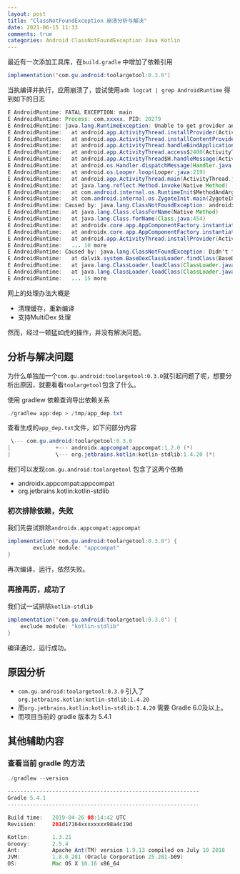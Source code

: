 ```yaml
---
layout: post
title: "ClassNotFoundException 崩溃分析与解决"
date: 2021-06-15 11:33
comments: true
categories: Android ClassNotFoundException Java Kotlin 
---
```


最近有一次添加工具库，在`build.gradle` 中增加了依赖引用

```java
implementation('com.gu.android:toolargetool:0.3.0')
```

<!--more-->
当执编译并执行，应用崩溃了，尝试使用`adb logcat | grep AndroidRuntime` 得到如下的日志

```java
E AndroidRuntime: FATAL EXCEPTION: main
E AndroidRuntime: Process: com.xxxxx, PID: 20279
E AndroidRuntime: java.lang.RuntimeException: Unable to get provider androidx.lifecycle.ProcessLifecycleOwnerInitializer: java.lang.ClassNotFoundException: androidx.lifecycle.ProcessLifecycleOwnerInitializer
E AndroidRuntime: 	at android.app.ActivityThread.installProvider(ActivityThread.java:7945)
E AndroidRuntime: 	at android.app.ActivityThread.installContentProviders(ActivityThread.java:7481)
E AndroidRuntime: 	at android.app.ActivityThread.handleBindApplication(ActivityThread.java:7372)
E AndroidRuntime: 	at android.app.ActivityThread.access$2400(ActivityThread.java:251)
E AndroidRuntime: 	at android.app.ActivityThread$H.handleMessage(ActivityThread.java:2280)
E AndroidRuntime: 	at android.os.Handler.dispatchMessage(Handler.java:110)
E AndroidRuntime: 	at android.os.Looper.loop(Looper.java:219)
E AndroidRuntime: 	at android.app.ActivityThread.main(ActivityThread.java:8387)
E AndroidRuntime: 	at java.lang.reflect.Method.invoke(Native Method)
E AndroidRuntime: 	at com.android.internal.os.RuntimeInit$MethodAndArgsCaller.run(RuntimeInit.java:513)
E AndroidRuntime: 	at com.android.internal.os.ZygoteInit.main(ZygoteInit.java:1055)
E AndroidRuntime: Caused by: java.lang.ClassNotFoundException: androidx.lifecycle.ProcessLifecycleOwnerInitializer
E AndroidRuntime: 	at java.lang.Class.classForName(Native Method)
E AndroidRuntime: 	at java.lang.Class.forName(Class.java:454)
E AndroidRuntime: 	at androidx.core.app.AppComponentFactory.instantiateProviderCompat(AppComponentFactory.java:204)
E AndroidRuntime: 	at androidx.core.app.AppComponentFactory.instantiateProvider(AppComponentFactory.java:83)
E AndroidRuntime: 	at android.app.ActivityThread.installProvider(ActivityThread.java:7929)
E AndroidRuntime: 	... 10 more
E AndroidRuntime: Caused by: java.lang.ClassNotFoundException: Didn't find class "androidx.lifecycle.ProcessLifecycleOwnerInitializer" on path: DexPathList[[zip file "/data/app/com.xxxxx-NSxAfmNEHDVlvqzppm3ddw==/base.apk"],nativeLibraryDirectories=[/data/app/com.xxxxx-NSxAfmNEHDVlvqzppm3ddw==/lib/arm, /data/app/com.xxxxx-NSxAfmNEHDVlvqzppm3ddw==/base.apk!/lib/armeabi-v7a, /system/lib, /hw_product/lib]]
E AndroidRuntime: 	at dalvik.system.BaseDexClassLoader.findClass(BaseDexClassLoader.java:209)
E AndroidRuntime: 	at java.lang.ClassLoader.loadClass(ClassLoader.java:379)
E AndroidRuntime: 	at java.lang.ClassLoader.loadClass(ClassLoader.java:312)
E AndroidRuntime: 	... 15 more
```

网上的处理办法大概是

  * 清理缓存，重新编译  
  * 支持MultiDex 处理

然而，经过一顿猛如虎的操作，并没有解决问题。


## 分析与解决问题

为什么单独加一个`com.gu.android:toolargetool:0.3.0`就引起问题了呢，想要分析出原因，就要看看`toolargetool`包含了什么。

使用 gradlew 依赖查询导出依赖关系
```java
./gradlew app:dep > /tmp/app_dep.txt
```

查看生成的`app_dep.txt`文件，如下问部分内容
```java
 \--- com.gu.android:toolargetool:0.3.0
|              +--- androidx.appcompat:appcompat:1.2.0 (*)
|              \--- org.jetbrains.kotlin:kotlin-stdlib:1.4.20 (*)
```

我们可以发现`com.gu.android:toolargetool` 包含了这两个依赖

  * androidx.appcompat:appcompat
  * org.jetbrains.kotlin:kotlin-stdlib


### 初次排除依赖，失败
 我们先尝试排除`androidx.appcompat:appcompat`

```java
implementation('com.gu.android:toolargetool:0.3.0') {
        exclude module: "appcompat"
}
```

再次编译，运行，依然失败。


### 再接再厉，成功了
我们试一试排除`kotlin-stdlib`

```java
implementation('com.gu.android:toolargetool:0.3.0') {
	exclude module: "kotlin-stdlib"
}
```

编译通过，运行成功。

## 原因分析

  * `com.gu.android:toolargetool:0.3.0` 引入了 `org.jetbrains.kotlin:kotlin-stdlib:1.4.20`
  * 而`org.jetbrains.kotlin:kotlin-stdlib:1.4.20` 需要 Gradle 6.0及以上。
  * 而项目当前的 gradle 版本为 5.4.1





## 其他辅助内容

### 查看当前 gradle 的方法
```java
./gradlew --version

------------------------------------------------------------
Gradle 5.4.1
------------------------------------------------------------

Build time:   2019-04-26 08:14:42 UTC
Revision:     261d17164xxxxxxxx98a4c19d

Kotlin:       1.3.21
Groovy:       2.5.4
Ant:          Apache Ant(TM) version 1.9.13 compiled on July 10 2018
JVM:          1.8.0_281 (Oracle Corporation 25.281-b09)
OS:           Mac OS X 10.16 x86_64

```
